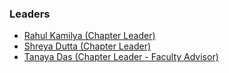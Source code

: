 ### Leaders

* [Rahul Kamilya (Chapter Leader)](mailto:rahul.kamilya@owasp.org)
* [Shreya Dutta (Chapter Leader)](mailto:shreya.dutta@owasp.org)
* [Tanaya Das (Chapter Leader - Faculty Advisor)](mailto:tanaya.das@owasp.org)
